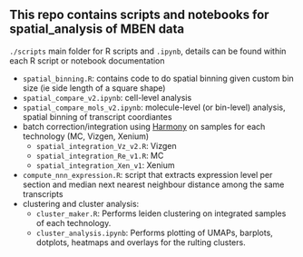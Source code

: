 ## This repo contains scripts and notebooks for spatial_analysis of MBEN data
`./scripts` main folder for R scripts and `.ipynb`, details can be found within each R script or notebook documentation
  - `spatial_binning.R`: contains code to do spatial binning given custom bin size (ie side length of a square shape)
  - `spatial_compare_v2.ipynb`: cell-level analysis
  - `spatial_compare_mols_v2.ipynb`: molecule-level (or bin-level) analysis, spatial binning of transcript coordiantes
  - batch correction/integration using [Harmony](https://github.com/immunogenomics/harmony) on samples for each technology (MC, Vizgen, Xenium)
    - `spatial_integration_Vz_v2.R`: Vizgen
    - `spatial_integration_Re_v1.R`: MC
    - `spatial_integration_Xen_v1`: Xenium
  - `compute_nnn_expression.R`: script that extracts expression level per section and median next nearest neighbour distance among the same transcripts
  - clustering and cluster analysis:
    - `cluster_maker.R`: Performs leiden clustering on integrated samples of each technology.
    - `cluster_analysis.ipynb`: Performs plotting of UMAPs, barplots, dotplots, heatmaps and overlays for the rulting clusters. 
